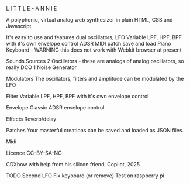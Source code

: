 L I T T L E -  A N N I E

A polyphonic, virtual analog web synthesizer in plain HTML, CSS and Javascript

It's easy to use and features 
dual oscillators, 
LFO
Variable LPF, HPF, BPF with it's own envelope control
ADSR
MIDI
patch save and load 
Piano Keyboard - WARNING this does not work with Webkit browser at present


Sounds Sources
2 Oscillators - these are analogs of analog oscillators, so really DCO
1 Noise Generator

Modulators
The oscillators, filters and amplitude can be modulated by the LFO

Filter
Variable LPF, HPF, BPF with it's own envelope control

Envelope
Classic ADSR envelope control

Effects
Reverb/delay

Patches
Your masterful creations can be saved and loaded as JSON files.

Midi

Licence
CC-BY-SA-NC

CDXbow with help from his silicon friend, Copilot, 2025.

TODO
Second LFO
Fix keyboard (or remove)
Test on raspberry pi


 
